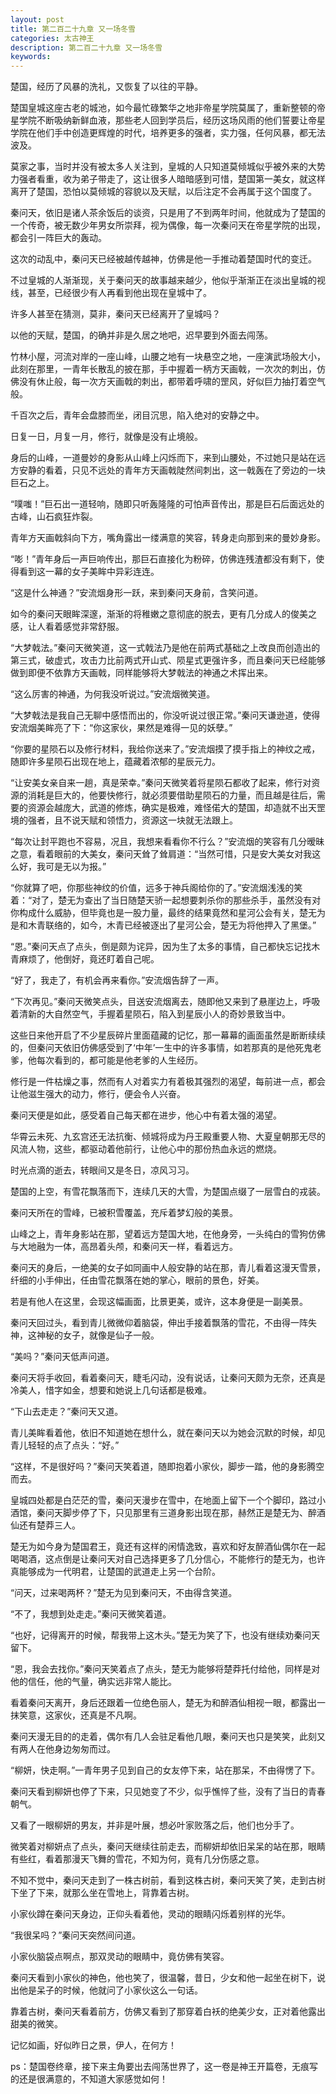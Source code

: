 ```yaml
---
layout: post
title: 第二百二十九章 又一场冬雪
categories: 太古神王
description: 第二百二十九章 又一场冬雪
keywords:
---
```


楚国，经历了风暴的洗礼，又恢复了以往的平静。

楚国皇城这座古老的城池，如今最忙碌繁华之地非帝星学院莫属了，重新整顿的帝星学院不断吸纳新鲜血液，那些老人回到学员后，经历这场风雨的他们誓要让帝星学院在他们手中创造更辉煌的时代，培养更多的强者，实力强，任何风暴，都无法波及。

莫家之事，当时并没有被太多人关注到，皇城的人只知道莫倾城似乎被外来的大势力强者看重，收为弟子带走了，这让很多人暗暗感到可惜，楚国第一美女，就这样离开了楚国，恐怕以莫倾城的容貌以及天赋，以后注定不会再属于这个国度了。

秦问天，依旧是诸人茶余饭后的谈资，只是用了不到两年时间，他就成为了楚国的一个传奇，被无数少年男女所崇拜，视为偶像，每一次秦问天在帝星学院的出现，都会引一阵巨大的轰动。

这次的动乱中，秦问天已经被越传越神，仿佛是他一手推动着楚国时代的变迁。

不过皇城的人渐渐现，关于秦问天的故事越来越少，他似乎渐渐正在淡出皇城的视线，甚至，已经很少有人再看到他出现在皇城中了。

许多人甚至在猜测，莫非，秦问天已经离开了皇城吗？

以他的天赋，楚国，的确并非是久居之地吧，迟早要到外面去闯荡。

竹林小屋，河流对岸的一座山峰，山腰之地有一块悬空之地，一座演武场般大小，此刻在那里，一青年长散乱的披在那，手中握着一柄方天画戟，一次次的刺出，仿佛没有休止般，每一次方天画戟的刺出，都带着呼啸的罡风，好似巨力抽打着空气般。

千百次之后，青年会盘膝而坐，闭目沉思，陷入绝对的安静之中。

日复一日，月复一月，修行，就像是没有止境般。

身后的山峰，一道曼妙的身影从山峰上闪烁而下，来到山腰处，不过她只是站在远方安静的看着，只见不远处的青年方天画戟陡然间刺出，这一戟轰在了旁边的一块巨石之上。

“噗嗤！”巨石出一道轻响，随即只听轰隆隆的可怕声音传出，那是巨石后面远处的古峰，山石疯狂炸裂。

青年方天画戟斜向下方，嘴角露出一缕满意的笑容，转身走向那到来的曼妙身影。

“嘭！”青年身后一声巨响传出，那巨石直接化为粉碎，仿佛连残渣都没有剩下，使得看到这一幕的女子美眸中异彩连连。

“这是什么神通？”安流烟身形一跃，来到秦问天身前，含笑问道。

如今的秦问天眼眸深邃，渐渐的将稚嫩之意彻底的脱去，更有几分成人的俊美之感，让人看着感觉非常舒服。

“大梦戟法。”秦问天微笑道，这一式戟法乃是他在前两式基础之上改良而创造出的第三式，破虚式，攻击力比前两式开山式、陨星式更强许多，而且秦问天已经能够做到即便不依靠方天画戟，同样能够将大梦戟法的神通之术挥出来。

“这么厉害的神通，为何我没听说过。”安流烟微笑道。

“大梦戟法是我自己无聊中感悟而出的，你没听说过很正常。”秦问天谦逊道，使得安流烟美眸亮了下：“你这家伙，果然是难得一见的妖孽。”

“你要的星陨石以及修行材料，我给你送来了。”安流烟摸了摸手指上的神纹之戒，随即许多星陨石出现在地上，蕴藏着浓郁的星辰元力。

“让安美女亲自来一趟，真是荣幸。”秦问天微笑着将星陨石都收了起来，修行对资源的消耗是巨大的，他要快修行，就必须要借助星陨石的力量，而且越是往后，需要的资源会越庞大，武道的修炼，确实是极难，难怪偌大的楚国，却造就不出天罡境的强者，且不说天赋和领悟力，资源这一块就无法跟上。

“每次让封平跑也不容易，况且，我想来看看你不行么？”安流烟的笑容有几分暧昧之意，看着眼前的大美女，秦问天耸了耸肩道：“当然可惜，只是安大美女对我这么好，我可是无以为报。”

“你就算了吧，你那些神纹的价值，远多于神兵阁给你的了。”安流烟浅浅的笑着：“对了，楚无为查出了当日随楚天骄一起想要刺杀你的那些杀手，虽然没有对你构成什么威胁，但毕竟也是一股力量，最终的结果竟然和星河公会有关，楚无为是和木青联络的，如今，木青已经被逐出了星河公会，楚无为将他押入了黑堡。”

“恩。”秦问天点了点头，倒是颇为诧异，因为生了太多的事情，自己都快忘记找木青麻烦了，他倒好，竟还盯着自己呢。

“好了，我走了，有机会再来看你。”安流烟告辞了一声。

“下次再见。”秦问天微笑点头，目送安流烟离去，随即他又来到了悬崖边上，呼吸着清新的大自然空气，手握着星陨石，陷入到星辰小人的奇妙景致当中。

这些日来他开启了不少星辰碎片里面蕴藏的记忆，那一幕幕的画面虽然是断断续续的，但秦问天依旧仿佛感受到了‘中年’一生中的许多事情，如若那真的是他死鬼老爹，他每次看到的，都可能是他老爹的人生经历。

修行是一件枯燥之事，然而有人对着实力有着极其强烈的渴望，每前进一点，都会让他滋生强大的动力，修行，便会令人兴奋。

秦问天便是如此，感受着自己每天都在进步，他心中有着太强的渴望。

华霄云未死、九玄宫还无法抗衡、倾城将成为丹王殿重要人物、大夏皇朝那无尽的风流人物，这些，都驱动着他前行，让他心中的那份热血永远的燃烧。

时光点滴的逝去，转眼间又是冬日，凉风习习。

楚国的上空，有雪花飘落而下，连续几天的大雪，为楚国点缀了一层雪白的戎装。

秦问天所在的雪峰，已被积雪覆盖，充斥着梦幻般的美景。

山峰之上，青年身影站在那，望着远方楚国大地，在他身旁，一头纯白的雪狗仿佛与大地融为一体，高昂着头颅，和秦问天一样，看着远方。

秦问天的身后，一绝美的女子如同画中人般安静的站在那，青儿看着这漫天雪景，纤细的小手伸出，任由雪花飘落在她的掌心，眼前的景色，好美。

若是有他人在这里，会现这幅画面，比景更美，或许，这本身便是一副美景。

秦问天回过头，看到青儿微微仰着脑袋，伸出手接着飘落的雪花，不由得一阵失神，这神秘的女子，就像是仙子一般。

“美吗？”秦问天低声问道。

秦问天将手收回，看着秦问天，睫毛闪动，没有说话，让秦问天颇为无奈，还真是冷美人，惜字如金，想要和她说上几句话都是极难。

“下山去走走？”秦问天又道。

青儿美眸看着他，依旧不知道她在想什么，就在秦问天以为她会沉默的时候，却见青儿轻轻的点了点头：“好。”

“这样，不是很好吗？”秦问天笑着道，随即抱着小家伙，脚步一踏，他的身影腾空而去。

皇城四处都是白茫茫的雪，秦问天漫步在雪中，在地面上留下一个个脚印，路过小酒馆，秦问天脚步停了下，只见那里有三道身影出现在那，赫然正是楚无为、醉酒仙还有楚莽三人。

楚无为如今身为楚国君王，竟还有这样的闲情逸致，喜欢和好友醉酒仙偶尔在一起喝喝酒，这点倒是让秦问天对自己选择更多了几分信心，不能修行的楚无为，也许真能够成为一代明君，让楚国的武道走上另一个台阶。

“问天，过来喝两杯？”楚无为见到秦问天，不由得含笑道。

“不了，我想到处走走。”秦问天微笑着道。

“也好，记得离开的时候，帮我带上这木头。”楚无为笑了下，也没有继续劝秦问天留下。

“恩，我会去找你。”秦问天笑着点了点头，楚无为能够将楚莽托付给他，同样是对他的信任，他的气量，确实远非常人能比。

看着秦问天离开，身后还跟着一位绝色丽人，楚无为和醉酒仙相视一眼，都露出一抹笑意，这家伙，还真是不凡啊。

秦问天漫无目的的走着，偶尔有几人会驻足看他几眼，秦问天也只是笑笑，此刻又有两人在他身边匆匆而过。

“柳妍，快走啊。”一青年男子见到自己的女友停下来，站在那呆，不由得愣了下。

秦问天看到柳妍也停了下来，只见她变了不少，似乎憔悴了些，没有了当日的青春朝气。

又看了一眼柳妍的男友，并非是叶展，想必叶家败落之后，他们也分手了。

微笑着对柳妍点了点头，秦问天继续往前走去，而柳妍却依旧呆呆的站在那，眼睛有些红，看着那漫天飞舞的雪花，不知为何，竟有几分伤感之意。

不知不觉中，秦问天走到了一株古树前，看到这株古树，秦问天笑了笑，走到古树下坐了下来，就那么坐在雪地上，背靠着古树。

小家伙蹲在秦问天身边，正仰头看着他，灵动的眼睛闪烁着别样的光华。

“我很呆吗？”秦问天突然间问道。

小家伙脑袋点啊点，那双灵动的眼睛中，竟仿佛有笑容。

秦问天看到小家伙的神色，他也笑了，很温馨，昔日，少女和他一起坐在树下，说出他是呆子的时候，他就问了小家伙这么一句话。

靠着古树，秦问天看着前方，仿佛又看到了那穿着白袄的绝美少女，正对着他露出甜美的微笑。

记忆如画，好似昨日之景，伊人，在何方！

ps：楚国卷终章，接下来主角要出去闯荡世界了，这一卷是神王开篇卷，无痕写的还是很满意的，不知道大家感觉如何！
